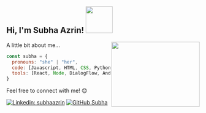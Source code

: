 <h2> Hi, I'm Subha Azrin! <img src="https://media.giphy.com/media/PnV3Op8rge6yyOo3zD/giphy.gif" width="70"></h2>
<img align='right' src="https://media.giphy.com/media/L1R1tvI9svkIWwpVYr/giphy.gif" width="230" height="170"> 

A little bit about me...

```javascript
const subha = {
  pronouns: "she" | "her",
  code: [Javascript, HTML, CSS, Python, Java, C#]
  tools: [React, Node, DialogFlow, AndroidStudio]
}
```

Feel free to connect with me! :blush: 

[![Linkedin: subhaazrin](https://img.shields.io/badge/-subhaazrin-blue?style=flat-square&logo=Linkedin&logoColor=white&link=https://www.linkedin.com/in/subha-azrin-72497a1aa/)](https://www.linkedin.com/in/subha-azrin-72497a1aa/)
[![GitHub Subha](https://img.shields.io/github/followers/subhaazrin?label=follow&style=social)](https://github.com/subhaazrin/)

<!--
**subhaazrin/subhaazrin** is a ✨ _special_ ✨ repository because its `README.md` (this file) appears on your GitHub profile.
/*techCommunities: {
                        coorganizer: "AfroPython",
                        speaker: "Latinity",
                        mentor: "EducaTRANSforma"
                      }, 
 challenge: "I am doing the #100DaysOfCode challenge focused on react and typescript" */

Here are some ideas to get you started:

- 🔭 I’m currently working on ...
- 🌱 I’m currently learning ...
- 👯 I’m looking to collaborate on ...
- 🤔 I’m looking for help with ...
- 💬 Ask me about ...
- 📫 How to reach me: ...
- 😄 Pronouns: ...
- ⚡ Fun fact: ...
-->

